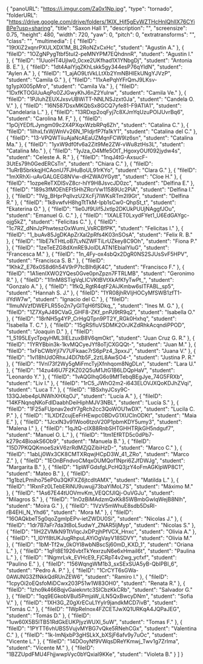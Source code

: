 {
      "panoURL": "https://i.imgur.com/Za0x1Np.jpg",
      "type": "tornado",
      "folderURL": "https://drive.google.com/drive/folders/1KlX_Hjf5gEvWZTHcHnlQhlIX76CYiBPe?usp=sharing",
      "title": "Saxon Hall 1",
      "description": "",
      "screensize": 0.75,
      "height": 480,
      "width": 720,
      "yaw": 0,
      "pitch": 0,
      "extratransforms": "",
      "class": "",
      "multimedia": [
         {
            "fileID": "19tXiZ2xqnrPXULXDX1M_BL2RoNZxCxHc",
            "student": "Agustin A."
         },
         {
            "fileID": "1OZgNPygTtbf5tuI2-peMNYPM7EQhdnnR",
            "student": "Agustin I."
         },
         {
            "fileID": "1UuoHT4Ujlw0_0cxe2UKfhad1X1YNbgDj",
            "student": "Antonia B. E."
         },
         {
            "fileID": "1dt4AalYjqZKhLskk5gy344esP76qYldN",
            "student": "Aylen A."
         },
         {
            "fileID": "1_ajAO9LtVkLLtXb2YmNBHIEkUNgYJVzP",
            "student": "Camila G."
         },
         {
            "fileID": "11xAePqhYFrQmJ9LKsv-tg1ypX005pMro",
            "student": "Camila Va."
         },
         {
            "fileID": "1DxfKTOGiUuAqPo0ZJGwyKhJ6nZ2Yulrw",
            "student": "Camila Ve."
         },
         {
            "fileID": "1PJIuhZEUXJxsvUBWiTT-NNLNSJzxt0Ja",
            "student": "Candela O. V."
         },
         {
            "fileID": "16N587DsxMKQbSx8GCQ7yfe81-F9ATlA1",
            "student": "Candelaria L."
         },
         {
            "fileID": "13RDxp2oqFyj7c8XJmYqUzuPOlJUvrBq6",
            "student": "Carolina M. F,"
         },
         {
            "fileID": "1pOjYEDfLJyngm09c2X4PXqxWzbRPq6Zh",
            "student": "Catalina C."
         },
         {
            "fileID": "1iIhxLfxWjWnVv26N_1PIdjrfP7fa1kY1",
            "student": "Catalina del C."
         },
         {
            "fileID": "13-VPQWTiiuAjaNcAEaUZMqnFCW9lz6sn",
            "student": "Catalina Ma."
         },
         {
            "fileID": "1yxW9df0fv6a2Zit9Me2ZW-vWu8ztHs3L",
            "student": "Catalina Mo."
         },
         {
            "fileID": "1yJza_O4Mfe5OtT_HgoxyOUf092jydw4s",
            "student": "Celeste A. R."
         },
         {
            "fileID": "1nqJ4tG-AxsucF-3UtEs79h0GedERCsTn",
            "student": "Chiara C."
         },
         {
            "fileID": "1uRrB5brkkqjHCAonU7FJHuBoUL91rKYo",
            "student": "Clara G."
         },
         {
            "fileID": "1mXRhXi-uAvGALGEG8NVw-dHZWA0YGytt",
            "student": "Cloe H."
         },
         {
            "fileID": "1ozpeReTXDlSvZ8cr-hIY9H8JsvcJD0zc",
            "student": "Delfina E."
         },
         {
            "fileID": "189s3fMOEhEFt5HhZRcrVw11589Uc2PiA",
            "student": "Delfina I."
         },
         {
            "fileID": "1Vg_BHprPqIlvzU2XcFj7IWKsRTm2I9Gt",
            "student": "Delfina R."
         },
         {
            "fileID": "1k8vwfvH8hgTtTkM-Ipb1sCw0-QhpSt_t",
            "student": "Ekaterina O."
         },
         {
            "fileID": "1ie0Jf9Uif5Jxtlp2DKUkPUUjNAggfJOu",
            "student": "Emanuel G. C."
         },
         {
            "fileID": "1XALET0LxydFYet1_U6EdGAYgc-ojg5kZ",
            "student": "Felicitas C."
         },
         {
            "fileID": "1c7RZ_dNnJzPhwteszOxWumi_VsRCBfPK",
            "student": "Felicitas I."
         },
         {
            "fileID": "1_buAv85JgDKApZrXal2pRfs4K03nSOsA",
            "student": "Felix R. B."
         },
         {
            "fileID": "1IbE7kTHtLoB7LvNZWFTiLrUZkey8C9Oh",
            "student": "Fiona P."
         },
         {
            "fileID": "1zeTeEZG8dXmRE9JolDLATN1EbiaIYluG",
            "student": "Francesca M."
         },
         {
            "fileID": "1n_4Fy-ox4sbQx2DgR0NS2SJUsSvF5HPV",
            "student": "Francisca S. B."
         },
         {
            "fileID": "1KhkZ_E76x0S8d6h54V9rP7tcBlh6jK4C",
            "student": "Francisco F."
         },
         {
            "fileID": "1A1ienIXWO2YQes0Gve0pnZpzn7FTRLMB",
            "student": "Geronimo R."
         },
         {
            "fileID": "1l1nM8STigVqLICVKtBVtXkAfKfyTwPt_",
            "student": "Gonzalo A."
         },
         {
            "fileID": "1fkQ_RgtR4qtF2AiJKmbw6sITFABL_sp5",
            "student": "Hannah S. J."
         },
         {
            "fileID": "1YR08jhRVIjHOCyMfSWB1zfT1-iIYdW7w",
            "student": "Ignacio del C."
         },
         {
            "fileID": "1lmuNVzfDWEFLR55o2n7yGITqH6fSDkq_",
            "student": "Ines M. G."
         },
         {
            "fileID": "1Z7XyAJ49CVaG_GHF8-ZKf_pnPJ9tR9q2",
            "student": "Isabella O."
         },
         {
            "fileID": "18rNH5g4YP_CrHgQTpn9PT2Y_RGk0Hxhq",
            "student": "Isabella T. C."
         },
         {
            "fileID": "15gRSfluVSDMK2OrJKZdRhkAcqndiPPOD",
            "student": "Joaquin D."
         },
         {
            "fileID": "1_5195LEycTpqyHML3IELzuxB8V6qmOkt",
            "student": "Juan Cruz G. R."
         },
         {
            "fileID": "1YRYBbin3k-1kvMQCyeJYf8oTjCXGQQt-",
            "student": "Juan M."
         },
         {
            "fileID": "1xFbCWbYjI7V7UFkaac7rS6pPz4_3pxxJ",
            "student": "Juana V."
         },
         {
            "fileID": "1vl18hUdORhxJ4Dl7tb5F_2ztL8AwSO4-",
            "student": "Justina P. R."
         },
         {
            "fileID": "1Vnl73f2Wy5gMiFmcTyjXfnhqom8NgDLn",
            "student": "Lara U."
         },
         {
            "fileID": "14zu4i6U7F2KZ02Q5uM1JtG1B6LDQpHaV",
            "student": "Leonardo Y."
         },
         {
            "fileID": "1vAQGIhqG6o9MfTebqBEgJye_74G5FRXb",
            "student": "Liv I."
         },
         {
            "fileID": "1rC5_JWhO2m2-i643ELOVJXQoKDJhZVqi",
            "student": "Luca T."
         },
         {
            "fileID": "1BSxhyJCsy9C-133QJebe4pUNWhXHXqOJ",
            "student": "Lucía A."
         },
         {
            "fileID": "14KFNqnqNKoFdlDaabhDeiHiphMJV3NBL",
            "student": "Lucía S."
         },
         {
            "fileID": "1F25aFUpnav2edY7gRch2cc3QoWOU1wDX",
            "student": "Lucila C. P."
         },
         {
            "fileID": "1LXDfZcujEeFrHEwpc0BDvG1XUClnODKt",
            "student": "Maia E."
         },
         {
            "fileID": "1JcxlN3v91Woo6tzoV20P1pbmKDY5umy3",
            "student": "Malena I."
         },
         {
            "fileID": "1qJtQ-cIXB8RnbSHTGHHTRjkGH5ndguf7",
            "student": "Manuel O. L."
         },
         {
            "fileID": "1tm1EfRTD5c0dPb7-k279c4BioakS6Ob9",
            "student": "Manuela B."
         },
         {
            "fileID": "15D7PKQQKmoeSzkV6zrRdMZjQZibiHzD-",
            "student": "Marco C."
         },
         {
            "fileID": "1abLj0Wx3CK8CMTXRqwjHCpD3W_41_ZRo",
            "student": "Marco Z."
         },
         {
            "fileID": "1EOnBFndvoCMqxOUMQof1Npri6ZJfDWJg",
            "student": "Margarita B."
         },
         {
            "fileID": "1ipWFGdsfgLPcHQ3jzY4oFmAGKlpWP8C1",
            "student": "Mateo B."
         },
         {
            "fileID": "1g1bzLPmiho75eP0u3QKFXZ6jtcdltAMX",
            "student": "Matilda L."
         },
         {
            "fileID": "1RxnFz0LTebERiNU9uwujj73baYIMoL7S",
            "student": "Máximo M."
         },
         {
            "fileID": "1As67E44tUOVmvKm_VEQCfJlQj-OuVGJu",
            "student": "Milagros S."
         },
         {
            "fileID": "1nOzBiMAdzmQxKk85WBmbGwIqWejB8Nlh",
            "student": "Moira G."
         },
         {
            "fileID": "1VzV5mWhuE8sdb5DsRI-rB4EHi_N_Yhd6",
            "student": "Mora M."
         },
         {
            "fileID": "16OAQkbeT5g0qoZgmIpEPv-ietZWDU0Si",
            "student": "Nicolas J."
         },
         {
            "fileID": "1dr7B7aFr7da3tBoL5udwY_ZNAR5ljMyp",
            "student": "Nicolas S."
         },
         {
            "fileID": "1lH2ZVMkN9TtVIqcJxDPzjhPfVCX_Hnxc",
            "student": "Olivia A."
         },
         {
            "fileID": "1_l0Yf8tUKJugRhpuLAYiOgVayV18SDVY",
            "student": "Olivia M."
         },
         {
            "fileID": "1bM-Tf2w_0kOYI8wbNBscSj60mD_KXD_1",
            "student": "Oriana L."
         },
         {
            "fileID": "1qFt8E1926vbtTkYexrzuN6e6xHmaiI6t",
            "student": "Paulina L."
         },
         {
            "fileID": "1NgmrLvk_EVHcE9_FjCRpT4v2wg_ycfxf",
            "student": "Paulino E."
         },
         {
            "fileID": "156WqngWM1b3_sxSExSUA5yB-QbIPBI_6",
            "student": "Pedro A. P."
         },
         {
            "fileID": "1CrCYT6sGWa-0AWJNG3ZfNkkQdRUnZEW6",
            "student": "Ramiro I."
         },
         {
            "fileID": "1cpyOi2oEQsfoMiDCwx203P51w1W83OH0",
            "student": "Renata R."
         },
         {
            "fileID": "1zho9k466BqjvGaieknrtc3SICbzKkCRb",
            "student": "Salvador G."
         },
         {
            "fileID": "1qq9EGkobVBul5PmjaW_iLN5QxBwcyDNm",
            "student": "Sofia V."
         },
         {
            "fileID": "1XH3G_Z0gXrECuL1Yylr9jandkMCD7ivB",
            "student": "Tomás C."
         },
         {
            "fileID": "1WpRelnox4FZCETJwXQ1URKqA4JQPaJEG",
            "student": "Tomás D."
         },
         {
            "fileID": "1uw60X5B5lTB51RdGkEUKPjyzWUXl_5uW",
            "student": "Tomas F."
         },
         {
            "fileID": "1PYTT6vhUBS5VujvMYBG7vQke5RNehCGx",
            "student": "Valentina C."
         },
         {
            "fileID": "1k-ImNjxbP3gHSLkX_bXSjF6afv9y7uOc",
            "student": "Vicente L."
         },
         {
            "fileID": "14DOoyNf9VWqsDReYKmwj_Twv1g7ZrIma",
            "student": "Vicente M."
         },
         {
            "fileID": "1BZZUpdFMU4FhjjwwpVyc0bYQxial9KKe",
            "student": "Violeta B."
         }
      ]
   }